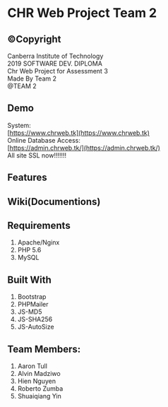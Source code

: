 # CHR Web Project Team 2
## &copy;Copyright
Canberra Institute of Technology  
2019 SOFTWARE DEV. DIPLOMA  
Chr Web Project for Assessment 3  
Made By Team 2  
@TEAM 2  

## Demo
System:  
[https://www.chrweb.tk](https://www.chrweb.tk)  
Online Database Access:  
[https://admin.chrweb.tk/](https://admin.chrweb.tk/)  
All site SSL now!!!!!!!  

## Features


## Wiki(Documentions)


## Requirements 
1. Apache/Nginx  
2. PHP 5.6  
3. MySQL  

## Built With
1. Bootstrap  
2. PHPMailer  
3. JS-MD5  
4. JS-SHA256  
5. JS-AutoSize  


## Team Members:
1. Aaron Tull  
2. Alvin Madziwo  
3. Hien Nguyen  
4. Roberto Zumba   
5. Shuaiqiang Yin  
